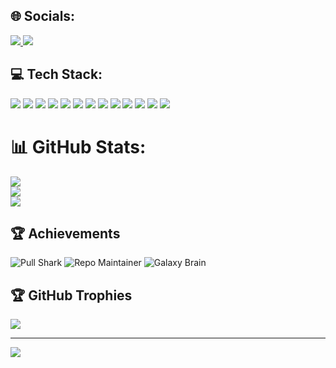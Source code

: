 ## 🌐 Socials:
<p>
    <a href="https://instagram.com/khasanov__06__" target="_blank">
        <img src="https://img.shields.io/badge/Instagram-E4405F?style=for-the-badge&logo=instagram&logoColor=white" />
    </a>
    <a href="https://t.me/KhNurdavlat" target="_blank">
        <img src="https://img.shields.io/badge/Telegram-0088CC?style=for-the-badge&logo=telegram&logoColor=white" />
    </a>
</p>

## 💻 Tech Stack:
<p>
    <img src="https://img.shields.io/badge/PHP-777BB4?style=for-the-badge&logo=php&logoColor=white" />
    <img src="https://img.shields.io/badge/HTML5-E34F26?style=for-the-badge&logo=html5&logoColor=white" />
    <img src="https://img.shields.io/badge/CSS3-1572B6?style=for-the-badge&logo=css3&logoColor=white" />
    <img src="https://img.shields.io/badge/Bootstrap-7952B3?style=for-the-badge&logo=bootstrap&logoColor=white" />
    <img src="https://img.shields.io/badge/Tailwind%20CSS-38B2AC?style=for-the-badge&logo=tailwind-css&logoColor=white" />
    <img src="https://img.shields.io/badge/Composer-885630?style=for-the-badge&logo=composer&logoColor=white" />
    <img src="https://img.shields.io/badge/NPM-CB3837?style=for-the-badge&logo=npm&logoColor=white" />
    <img src="https://img.shields.io/badge/Laravel-FF2D20?style=for-the-badge&logo=laravel&logoColor=white" />
    <img src="https://img.shields.io/badge/MySQL-00758F?style=for-the-badge&logo=mysql&logoColor=white" />
    <img src="https://img.shields.io/badge/Redis-DC382D?style=for-the-badge&logo=redis&logoColor=white" />
    <img src="https://img.shields.io/badge/Docker-2496ED?style=for-the-badge&logo=docker&logoColor=white" />
    <img src="https://img.shields.io/badge/Postman-FF6C37?style=for-the-badge&logo=postman&logoColor=white" />
    <img src="https://img.shields.io/badge/WordPress-21759B?style=for-the-badge&logo=wordpress&logoColor=white" />
</p>

# 📊 GitHub Stats:
![](https://github-readme-stats.vercel.app/api?username=nNurdavlat&theme=tokyonight&hide_border=true&icon_color=79ff97)<br/>
![](https://github-readme-streak-stats.herokuapp.com/?user=nNurdavlat&theme=tokyonight&hide_border=true)<br/>
![](https://github-readme-stats.vercel.app/api/top-langs/?username=nNurdavlat&theme=tokyonight&hide_border=true&layout=compact)

## 🏆 Achievements
![Pull Shark](https://github-profile-achievements.vercel.app/api/badge/pull-shark)
![Repo Maintainer](https://github-profile-achievements.vercel.app/api/badge/repo-maintainer)
![Galaxy Brain](https://github-profile-achievements.vercel.app/api/badge/galaxy-brain)


## 🏆 GitHub Trophies
![](https://github-profile-trophy.vercel.app/?username=nNurdavlat&theme=radical&no-frame=false&no-bg=true&margin-w=4)

---
[![](https://visitcount.itsvg.in/api?id=nNurdavlat&icon=0&color=1)](https://visitcount.itsvg.in)
